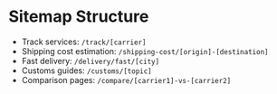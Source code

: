 # Sitemap Structure

- Track services: `/track/[carrier]`
- Shipping cost estimation: `/shipping-cost/[origin]-[destination]`
- Fast delivery: `/delivery/fast/[city]`
- Customs guides: `/customs/[topic]`
- Comparison pages: `/compare/[carrier1]-vs-[carrier2]`
